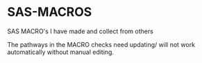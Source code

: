 SAS-MACROS
==========

SAS MACRO's I have made and collect from others

The pathways in the MACRO checks need updating/ will not work automatically without manual editing.
